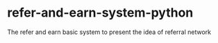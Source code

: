 # refer-and-earn-system-python
The refer and earn basic system to present the idea of referral network
